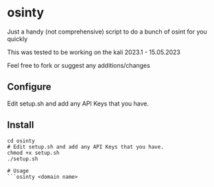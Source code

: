 # osinty
Just a handy (not comprehensive) script to do a bunch of osint for you quickly

This was tested to be working on the kali 2023.1 - 15.05.2023

Feel free to fork or suggest any additions/changes

## Configure
Edit setup.sh and add any API Keys that you have.

## Install
```git clone https://github.com/sherlock-ohm/osinty.git
cd osinty
# Edit setup.sh and add any API Keys that you have.
chmod +x setup.sh
./setup.sh

# Usage
```osinty <domain name>
